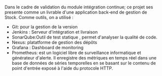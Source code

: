 Dans le cadre de validation du module intégration continue; 
ce projet ses presente comme un livrable d'une application back-end de gestion de Stock.
Comme outils, on a utilisé :
- Git: pour la gestion de la version 
- Jenkins : Serveur d'intégration et livraison
- SonarQube:Outil de test statique , permet d'analyser la qualité de code.
- Nexus: platatforme de gestion des dépôts 
- Grafana : Dashboard de monitoring 
- Prometheus: est un logiciel libre de surveillance informatique et générateur d'alerte. 
Il enregistre des métriques en temps réel dans une base de données de séries temporelles en se basant sur le contenu de point d'entrée exposé à l'aide du protocole HTTP.
